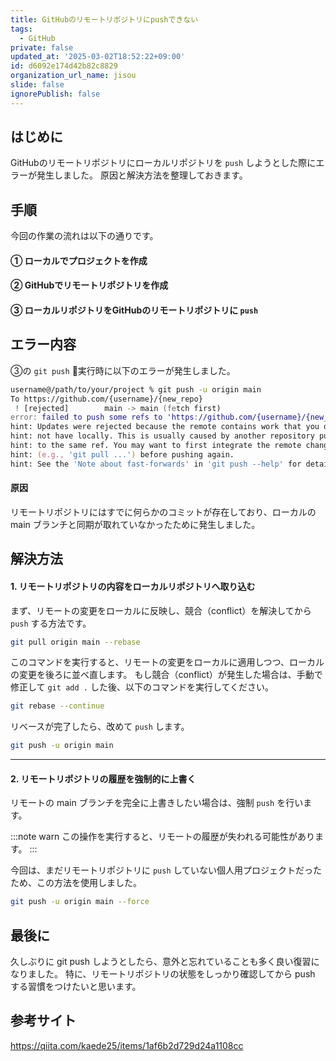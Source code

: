 ```yaml
---
title: GitHubのリモートリポジトリにpushできない
tags:
  - GitHub
private: false
updated_at: '2025-03-02T18:52:22+09:00'
id: d6092e174d42b82c8829
organization_url_name: jisou
slide: false
ignorePublish: false
---
```

## はじめに
GitHubのリモートリポジトリにローカルリポジトリを `push` しようとした際にエラーが発生しました。
原因と解決方法を整理しておきます。

## 手順
今回の作業の流れは以下の通りです。

#### ① ローカルでプロジェクトを作成
#### ② GitHubでリモートリポジトリを作成
#### ③ ローカルリポジトリをGitHubのリモートリポジトリに `push`


## エラー内容
③の `git push` 実行時に以下のエラーが発生しました。

```zsh
username@/path/to/your/project % git push -u origin main
To https://github.com/{username}/{new_repo}
 ! [rejected]        main -> main (fetch first)
error: failed to push some refs to 'https://github.com/{username}/{new_repo}'
hint: Updates were rejected because the remote contains work that you do
hint: not have locally. This is usually caused by another repository pushing
hint: to the same ref. You may want to first integrate the remote changes
hint: (e.g., 'git pull ...') before pushing again.
hint: See the 'Note about fast-forwards' in 'git push --help' for details.

```

#### 原因

リモートリポジトリにはすでに何らかのコミットが存在しており、ローカルの main ブランチと同期が取れていなかったために発生しました。

## 解決方法

#### 1. リモートリポジトリの内容をローカルリポジトリへ取り込む

まず、リモートの変更をローカルに反映し、競合（conflict）を解決してから `push` する方法です。
```zsh
git pull origin main --rebase
```

このコマンドを実行すると、リモートの変更をローカルに適用しつつ、ローカルの変更を後ろに並べ直します。
もし競合（conflict）が発生した場合は、手動で修正して `git add .` した後、以下のコマンドを実行してください。

```zsh
git rebase --continue
```

リベースが完了したら、改めて `push` します。

```zsh
git push -u origin main
```

---
#### 2. リモートリポジトリの履歴を強制的に上書く

リモートの main ブランチを完全に上書きしたい場合は、強制 `push` を行います。

:::note warn
この操作を実行すると、リモートの履歴が失われる可能性があります。
:::

今回は、まだリモートリポジトリに `push` していない個人用プロジェクトだったため、この方法を使用しました。

```zsh
git push -u origin main --force
```
## 最後に
久しぶりに git push しようとしたら、意外と忘れていることも多く良い復習になりました。
特に、リモートリポジトリの状態をしっかり確認してから push する習慣をつけたいと思います。

## 参考サイト

https://qiita.com/kaede25/items/1af6b2d729d24a1108cc
